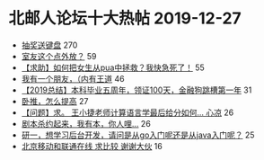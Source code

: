 # 北邮人论坛十大热帖 2019-12-27

- [抽奖送键盘](https://bbs.byr.cn/article/DigiLife/310327) 270
- [室友这个点外放？](https://bbs.byr.cn/article/Talking/6174697) 59
- [【求助】如何把女生从pua中拯救？我快急死了！](https://bbs.byr.cn/article/Feeling/3134873) 55
- [我有一个朋友，（内有王道](https://bbs.byr.cn/article/Friends/1948561) 46
- [【2019总结】本科毕业五周年，领证100天，金融狗跳槽第一年](https://bbs.byr.cn/article/WorkLife/1137142) 31
- [卧推，怎么提高](https://bbs.byr.cn/article/Gymnasium/116129) 27
- [【问题】求。 王小捷老师计算语言学最后给分如何... 心凉](https://bbs.byr.cn/article/StudyShare/194790) 26
- [剧本杀约起来，我有本，你人哩...](https://bbs.byr.cn/article/BoardGame/56201) 26
- [研一，想学习后台开发，请问是从go入门呢还是从java入门呢？](https://bbs.byr.cn/article/Golang/1672) 25
- [北京移动和联通在线  求比较 谢谢大伙](https://bbs.byr.cn/article/Job/2073449) 16


